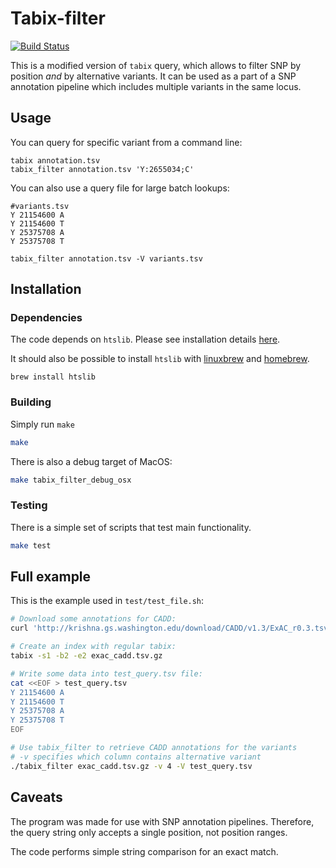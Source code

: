 # Tabix-filter

[![Build Status](https://travis-ci.org/dekoning-lab/tabix_filter.svg?branch=master)](https://travis-ci.org/dekoning-lab/tabix_filter)

This is a modified version of `tabix` query, which allows to filter SNP by position _and_ by alternative variants.
It can be used as a part of a SNP annotation pipeline which includes multiple variants in the same locus.

## Usage

You can query for specific variant from a command line:

```
tabix annotation.tsv
tabix_filter annotation.tsv 'Y:2655034;C'
```

You can also use a query file for large batch lookups:

```
#variants.tsv
Y 21154600 A
Y 21154600 T
Y 25375708 A
Y 25375708 T
```

```
tabix_filter annotation.tsv -V variants.tsv
```

## Installation

### Dependencies

The code depends on `htslib`.
Please see installation details [here](https://github.com/samtools/htslib).

It should also be possible to install `htslib` with [linuxbrew](http://linuxbrew.sh/) and [homebrew](http://brew.sh/).

```
brew install htslib
```

### Building

Simply run `make`

```bash
make
```

There is also a debug target of MacOS:

```bash
make tabix_filter_debug_osx
```

### Testing

There is a simple set of scripts that test main functionality.

```bash
make test
```

## Full example

This is the example used in `test/test_file.sh`:

```bash
# Download some annotations for CADD:
curl 'http://krishna.gs.washington.edu/download/CADD/v1.3/ExAC_r0.3.tsv.gz' -o exac_cadd.tsv.gz

# Create an index with regular tabix:
tabix -s1 -b2 -e2 exac_cadd.tsv.gz

# Write some data into test_query.tsv file:
cat <<EOF > test_query.tsv
Y 21154600 A
Y 21154600 T
Y 25375708 A
Y 25375708 T
EOF

# Use tabix_filter to retrieve CADD annotations for the variants
# -v specifies which column contains alternative variant
./tabix_filter exac_cadd.tsv.gz -v 4 -V test_query.tsv
```

## Caveats

The program was made for use with SNP annotation pipelines.
Therefore, the query string only accepts a single position, not position ranges.

The code performs simple string comparison for an exact match.
